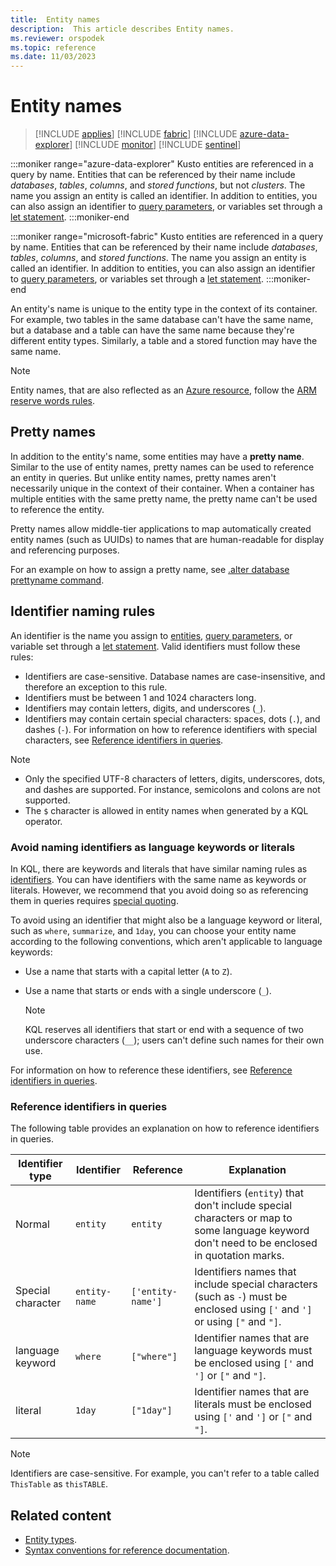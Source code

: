 ```yaml
---
title:  Entity names
description:  This article describes Entity names.
ms.reviewer: orspodek
ms.topic: reference
ms.date: 11/03/2023
---
```

# Entity names

> [!INCLUDE [applies](../../includes/applies-to-version/applies.md)] [!INCLUDE [fabric](../../includes/applies-to-version/fabric.md)] [!INCLUDE [azure-data-explorer](../../includes/applies-to-version/azure-data-explorer.md)] [!INCLUDE [monitor](../../includes/applies-to-version/monitor.md)] [!INCLUDE [sentinel](../../includes/applies-to-version/sentinel.md)]

:::moniker range="azure-data-explorer"
Kusto entities are referenced in a query by name. Entities that can be referenced by their name include *databases*, *tables*, *columns*, and *stored functions*, but not *clusters*. The name you assign an entity is called an identifier. In addition to entities, you can also assign an identifier to [query parameters](../query-parameters-statement.md), or variables set through a [let statement](../let-statement.md).
:::moniker-end

:::moniker range="microsoft-fabric"
Kusto entities are referenced in a query by name. Entities that can be referenced by their name include *databases*, *tables*, *columns*, and *stored functions*. The name you assign an entity is called an identifier. In addition to entities, you can also assign an identifier to [query parameters](../query-parameters-statement.md), or variables set through a [let statement](../let-statement.md).
:::moniker-end

An entity's name is unique to the entity type in the context of its container. For example, two tables in the same database can't have the same name, but a database and a table can have the same name because they're different entity types. Similarly, a table and a stored function may have the same name.

> [!NOTE]
> Entity names, that are also reflected as an [Azure resource](/azure/templates/microsoft.kusto/allversions), follow the [ARM reserve words rules](/azure/azure-resource-manager/troubleshooting/error-reserved-resource-name).

## Pretty names

In addition to the entity's name, some entities may have a **pretty name**. Similar to the use of entity names, pretty names can be used to reference an entity in queries. But unlike entity names, pretty names aren't necessarily unique in the context of their container. When a container has multiple entities with the same pretty name, the pretty name can't be used to reference the entity.

Pretty names allow middle-tier applications to map automatically created entity names (such as UUIDs) to names that are human-readable for display and referencing purposes.

For an example on how to assign a pretty name, see [.alter database prettyname command](../../management/alter-database.md).

## Identifier naming rules

An identifier is the name you assign to [entities](index.md), [query parameters](../query-parameters-statement.md), or variable set through a [let statement](../let-statement.md). Valid identifiers must follow these rules:

* Identifiers are case-sensitive. Database names are case-insensitive, and therefore an exception to this rule.
* Identifiers must be between 1 and 1024 characters long.
* Identifiers may contain letters, digits, and underscores (`_`).
* Identifiers may contain certain special characters: spaces, dots (`.`), and dashes (`-`). For information on how to reference identifiers with special characters, see [Reference identifiers in queries](#reference-identifiers-in-queries).

> [!NOTE]
> * Only the specified UTF-8 characters of letters, digits, underscores, dots, and dashes are supported. For instance, semicolons and colons are not supported.
> * The `$` character is allowed in entity names when generated by a KQL operator.

### Avoid naming identifiers as language keywords or literals

In KQL, there are keywords and literals that have similar naming rules as [identifiers](#identifier-naming-rules). You can have identifiers with the same name as keywords or literals. However, we recommend that you avoid doing so as referencing them in queries requires [special quoting](#reference-identifiers-in-queries).

To avoid using an identifier that might also be a language keyword or literal, such as `where`, `summarize`, and `1day`, you can choose your entity name according to the following conventions, which aren't applicable to language keywords:

* Use a name that starts with a capital letter (`A` to `Z`).
* Use a name that starts or ends with a single underscore (`_`).

    > [!NOTE]
    > KQL reserves all identifiers that start or end with a sequence of two underscore characters (`__`); users can't define such names for their own use.

For information on how to reference these identifiers, see [Reference identifiers in queries](#reference-identifiers-in-queries).

### Reference identifiers in queries

The following table provides an explanation on how to reference identifiers in queries.

|Identifier type|Identifier   |Reference         |Explanation  |
|--------|-------|------------------|-------------|
|Normal  | `entity` |`entity`    |Identifiers (`entity`) that don't include special characters or map to some language keyword don't need to be enclosed in quotation marks.|
|Special character| `entity-name`|`['entity-name']` |Identifiers names that include special characters (such as `-`) must be enclosed using `['` and `']` or using `["` and `"]`.|
|language keyword| `where`       |`["where"]`       |Identifier names that are language keywords must be enclosed using `['` and `']` or `["` and `"]`.|
|literal  | `1day` | `["1day"]`    | Identifier names that are literals must be enclosed using `['` and `']` or `["` and `"]`.|

> [!NOTE]
> Identifiers are case-sensitive. For example, you can't refer to a table called `ThisTable` as `thisTABLE`.

## Related content

* [Entity types](index.md).
* [Syntax conventions for reference documentation](../syntax-conventions.md).
